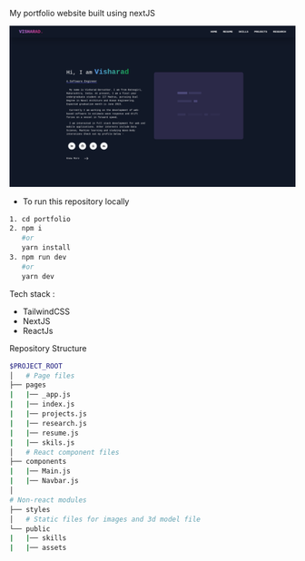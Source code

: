 My portfolio website built using nextJS

![image](main_page_ss.png)

- To run this repository locally
```bash
1. cd portfolio
2. npm i
   #or
   yarn install
3. npm run dev
   #or
   yarn dev
```
Tech stack :
 - TailwindCSS
 - NextJS
 - ReactJs

Repository Structure
```bash
$PROJECT_ROOT
│   # Page files
├── pages
|   |── _app.js
|   |── index.js
|   |── projects.js
|   |── research.js
|   |── resume.js
|   |── skils.js
│   # React component files
├── components
|   |── Main.js
|   |── Navbar.js
│   
# Non-react modules
├── styles
│   # Static files for images and 3d model file
└── public
|   |── skills 
|   |── assets
```